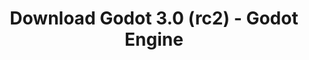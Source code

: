 ---
# Generated by /tools/generators/src/download_archive_generator !!! do not edit by hand !!!
title: 'Download Godot 3.0 (rc2) - Godot Engine'
type: 'download/archive'
name: '3.0'
flavor: 'rc2'
release_date: '2018-01-20T02:00:00-00:00'
release_notes: 'article/dev-snapshot-godot-3-0-rc-2/'
primaryPlatforms:
  - 'android.apk'
  - 'macos.universal'
  - 'windows.64'
  - 'linux_server.headless.64'
  - 'web'
  - 'templates'
links:
  android.apk:
    name: 'android.apk'
    title: 'Android'
    caption: 'Universal APK (ARM64 + ARMv7 + x86_64 + x86)'
    tags:
      - 'APK download'
      - 'ARM64/v7'
      - 'x86 (64 & 32 bit)'
    hosts:
      github_builds:
        regular: 'https://github.com/godotengine/godot-builds/releases/download/3.0-rc2/Godot_v3.0-rc2_android_editor.apk'
        mono: '#'
      github:
        regular: 'https://github.com/godotengine/godot/releases/download/3.0-rc2/Godot_v3.0-rc2_android_editor.apk'
        mono: '#'
  macos.universal:
    name: 'macos.universal'
    title: 'macOS'
    caption: 'Universal (x86_64 + Apple Silicon)'
    tags:
      - 'Intel/Apple Silicon'
      - '64 bit'
    hosts:
      github_builds:
        regular: 'https://github.com/godotengine/godot-builds/releases/download/3.0-rc2/Godot_v3.0-rc2_osx.universal.zip'
        mono: 'https://github.com/godotengine/godot-builds/releases/download/3.0-rc2/Godot_v3.0-rc2_mono_osx.universal.zip'
      github:
        regular: 'https://github.com/godotengine/godot/releases/download/3.0-rc2/Godot_v3.0-rc2_osx.universal.zip'
        mono: 'https://github.com/godotengine/godot/releases/download/3.0-rc2/Godot_v3.0-rc2_mono_osx.universal.zip'
  windows.64:
    name: 'windows.64'
    title: 'Windows'
    caption: 'Standard (x86_64)'
    tags:
      - '64 bit'
    hosts:
      github_builds:
        regular: 'https://github.com/godotengine/godot-builds/releases/download/3.0-rc2/Godot_v3.0-rc2_win64.exe.zip'
        mono: 'https://github.com/godotengine/godot-builds/releases/download/3.0-rc2/Godot_v3.0-rc2_mono_win64.zip'
      github:
        regular: 'https://github.com/godotengine/godot/releases/download/3.0-rc2/Godot_v3.0-rc2_win64.exe.zip'
        mono: 'https://github.com/godotengine/godot/releases/download/3.0-rc2/Godot_v3.0-rc2_mono_win64.zip'
  linux_server.headless.64:
    name: 'linux_server.headless.64'
    title: 'Linux Server'
    caption: 'Headless (x86_64)'
    tags:
      - '64 bit'
      - 'Headless'
    hosts:
      github_builds:
        regular: 'https://github.com/godotengine/godot-builds/releases/download/3.0-rc2/Godot_v3.0-rc2_linux_headless.64.zip'
        mono: 'https://github.com/godotengine/godot-builds/releases/download/3.0-rc2/Godot_v3.0-rc2_mono_linux_headless_64.zip'
      github:
        regular: 'https://github.com/godotengine/godot/releases/download/3.0-rc2/Godot_v3.0-rc2_linux_headless.64.zip'
        mono: 'https://github.com/godotengine/godot/releases/download/3.0-rc2/Godot_v3.0-rc2_mono_linux_headless_64.zip'
  web:
    name: 'web'
    title: 'Web editor'
    caption: ''
    tags:
      - 'Self-hosted'
      - 'Cross-platform'
    hosts:
      github_builds:
        regular: 'https://github.com/godotengine/godot-builds/releases/download/3.0-rc2/Godot_v3.0-rc2_web_editor.zip'
        mono: '#'
      github:
        regular: 'https://github.com/godotengine/godot/releases/download/3.0-rc2/Godot_v3.0-rc2_web_editor.zip'
        mono: '#'
  linux.64:
    name: 'linux.64'
    title: 'Linux'
    caption: 'Standard (x86_64)'
    tags:
      - '64 bit'
    hosts:
      github_builds:
        regular: 'https://github.com/godotengine/godot-builds/releases/download/3.0-rc2/Godot_v3.0-rc2_x11.64.zip'
        mono: 'https://github.com/godotengine/godot-builds/releases/download/3.0-rc2/Godot_v3.0-rc2_mono_x11_64.zip'
      github:
        regular: 'https://github.com/godotengine/godot/releases/download/3.0-rc2/Godot_v3.0-rc2_x11.64.zip'
        mono: 'https://github.com/godotengine/godot/releases/download/3.0-rc2/Godot_v3.0-rc2_mono_x11_64.zip'
  linux.32:
    name: 'linux.32'
    title: 'Linux'
    caption: 'Standard (x86)'
    tags:
      - '32 bit'
    hosts:
      github_builds:
        regular: 'https://github.com/godotengine/godot-builds/releases/download/3.0-rc2/Godot_v3.0-rc2_x11.32.zip'
        mono: 'https://github.com/godotengine/godot-builds/releases/download/3.0-rc2/Godot_v3.0-rc2_mono_x11_32.zip'
      github:
        regular: 'https://github.com/godotengine/godot/releases/download/3.0-rc2/Godot_v3.0-rc2_x11.32.zip'
        mono: 'https://github.com/godotengine/godot/releases/download/3.0-rc2/Godot_v3.0-rc2_mono_x11_32.zip'
  windows.32:
    name: 'windows.32'
    title: 'Windows'
    caption: 'Standard (x86)'
    tags:
      - '32 bit'
    hosts:
      github_builds:
        regular: 'https://github.com/godotengine/godot-builds/releases/download/3.0-rc2/Godot_v3.0-rc2_win32.exe.zip'
        mono: 'https://github.com/godotengine/godot-builds/releases/download/3.0-rc2/Godot_v3.0-rc2_mono_win32.zip'
      github:
        regular: 'https://github.com/godotengine/godot/releases/download/3.0-rc2/Godot_v3.0-rc2_win32.exe.zip'
        mono: 'https://github.com/godotengine/godot/releases/download/3.0-rc2/Godot_v3.0-rc2_mono_win32.zip'
  linux_server.64:
    name: 'linux_server.64'
    title: 'Linux Server'
    caption: 'Standard (x86_64)'
    tags:
      - '64 bit'
    hosts:
      github_builds:
        regular: 'https://github.com/godotengine/godot-builds/releases/download/3.0-rc2/Godot_v3.0-rc2_linux_server.64.zip'
        mono: 'https://github.com/godotengine/godot-builds/releases/download/3.0-rc2/Godot_v3.0-rc2_mono_linux_server_64.zip'
      github:
        regular: 'https://github.com/godotengine/godot/releases/download/3.0-rc2/Godot_v3.0-rc2_linux_server.64.zip'
        mono: 'https://github.com/godotengine/godot/releases/download/3.0-rc2/Godot_v3.0-rc2_mono_linux_server_64.zip'
  aar_library:
    name: 'aar_library'
    title: 'AAR library'
    caption: ''
    tags:
      - 'Android plugins'
      - 'Java'
      - 'Kotlin'
    hosts:
      github_builds:
        regular: 'https://github.com/godotengine/godot-builds/releases/download/3.0-rc2/godot-lib.3.0.rc2.release.aar'
        mono: 'https://github.com/godotengine/godot-builds/releases/download/3.0-rc2/godot-lib.3.0.rc2.mono.release.aar'
      github:
        regular: 'https://github.com/godotengine/godot/releases/download/3.0-rc2/godot-lib.3.0.rc2.release.aar'
        mono: 'https://github.com/godotengine/godot/releases/download/3.0-rc2/godot-lib.3.0.rc2.mono.release.aar'
  templates:
    name: 'templates'
    title: 'Export templates'
    caption: ''
    tags:
      - 'Used to export your games to all supported platforms'
    hosts:
      github_builds:
        regular: 'https://github.com/godotengine/godot-builds/releases/download/3.0-rc2/Godot_v3.0-rc2_export_templates.tpz'
        mono: 'https://github.com/godotengine/godot-builds/releases/download/3.0-rc2/Godot_v3.0-rc2_mono_export_templates.tpz'
      github:
        regular: 'https://github.com/godotengine/godot/releases/download/3.0-rc2/Godot_v3.0-rc2_export_templates.tpz'
        mono: 'https://github.com/godotengine/godot/releases/download/3.0-rc2/Godot_v3.0-rc2_mono_export_templates.tpz'
---